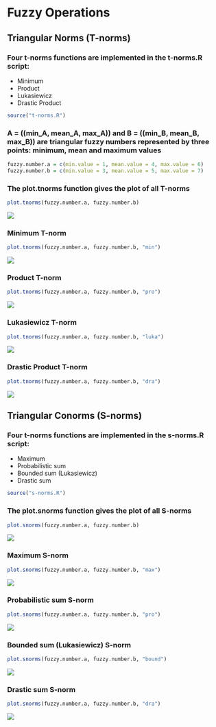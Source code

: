 Fuzzy Operations
================

## Triangular Norms (T-norms)

### Four t-norms functions are implemented in the **t-norms.R** script:

  - Minimum
  - Product
  - Lukasiewicz
  - Drastic Product

<!-- end list -->

``` r
source("t-norms.R")
```

### A = (\(min_A, mean_A, max_A\)) and B = (\(min_B, mean_B, max_B\)) are triangular fuzzy numbers represented by three points: minimum, mean and maximum values

``` r
fuzzy.number.a = c(min.value = 1, mean.value = 4, max.value = 6)
fuzzy.number.b = c(min.value = 3, mean.value = 5, max.value = 7)
```

### The **plot.tnorms** function gives the plot of all T-norms

``` r
plot.tnorms(fuzzy.number.a, fuzzy.number.b)
```

![](fuzzy-set-operations_files/figure-gfm/unnamed-chunk-3-1.png)<!-- -->

### Minimum T-norm

``` r
plot.tnorms(fuzzy.number.a, fuzzy.number.b, "min")
```

![](fuzzy-set-operations_files/figure-gfm/unnamed-chunk-4-1.png)<!-- -->

### Product T-norm

``` r
plot.tnorms(fuzzy.number.a, fuzzy.number.b, "pro")
```

![](fuzzy-set-operations_files/figure-gfm/unnamed-chunk-5-1.png)<!-- -->

### Lukasiewicz T-norm

``` r
plot.tnorms(fuzzy.number.a, fuzzy.number.b, "luka")
```

![](fuzzy-set-operations_files/figure-gfm/unnamed-chunk-6-1.png)<!-- -->

### Drastic Product T-norm

``` r
plot.tnorms(fuzzy.number.a, fuzzy.number.b, "dra")
```

![](fuzzy-set-operations_files/figure-gfm/unnamed-chunk-7-1.png)<!-- -->

## Triangular Conorms (S-norms)

### Four t-norms functions are implemented in the **s-norms.R** script:

  - Maximum
  - Probabilistic sum
  - Bounded sum (Lukasiewicz)
  - Drastic sum

<!-- end list -->

``` r
source("s-norms.R")
```

### The **plot.snorms** function gives the plot of all S-norms

``` r
plot.snorms(fuzzy.number.a, fuzzy.number.b)
```

![](fuzzy-set-operations_files/figure-gfm/unnamed-chunk-9-1.png)<!-- -->

### Maximum S-norm

``` r
plot.snorms(fuzzy.number.a, fuzzy.number.b, "max")
```

![](fuzzy-set-operations_files/figure-gfm/unnamed-chunk-10-1.png)<!-- -->

### Probabilistic sum S-norm

``` r
plot.snorms(fuzzy.number.a, fuzzy.number.b, "pro")
```

![](fuzzy-set-operations_files/figure-gfm/unnamed-chunk-11-1.png)<!-- -->

### Bounded sum (Lukasiewicz) S-norm

``` r
plot.snorms(fuzzy.number.a, fuzzy.number.b, "bound")
```

![](fuzzy-set-operations_files/figure-gfm/unnamed-chunk-12-1.png)<!-- -->

### Drastic sum S-norm

``` r
plot.snorms(fuzzy.number.a, fuzzy.number.b, "dra")
```

![](fuzzy-set-operations_files/figure-gfm/unnamed-chunk-13-1.png)<!-- -->

